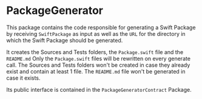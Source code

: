 # PackageGenerator

This package contains the code responsible for generating a Swift Package by receiving `SwiftPackage`
as input as well as the `URL` for the directory in which the Swift Package should be generated.

It creates the Sources and Tests folders, the `Package.swift` file and the `README.md` 
Only the `Package.swift` files will be rewritten on every generate call. 
The Sources and Tests folders won't be created in case they already exist and contain at least 1 file.
The `README.md` file won't be generated in case it exists.

Its public interface is contained in the `PackageGeneratorContract` Package.

